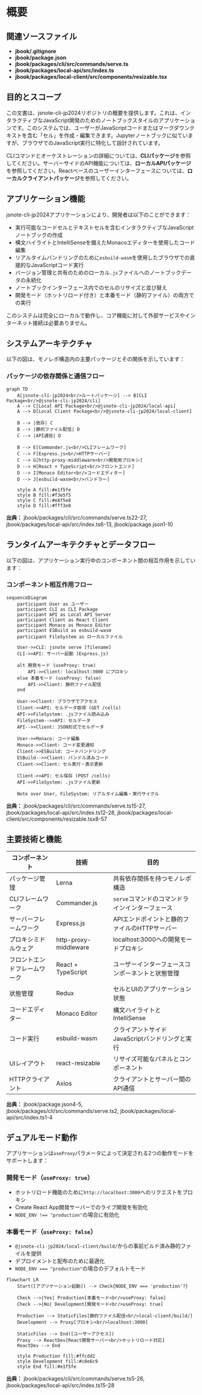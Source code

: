# 概要

## 関連ソースファイル
* **jbook/.gitignore**
* **jbook/package.json**
* **jbook/packages/cli/src/commands/serve.ts**
* **jbook/packages/local-api/src/index.ts**
* **jbook/packages/local-client/src/components/resizable.tsx**

## 目的とスコープ

この文書は、jsnote-cli-jp2024リポジトリの概要を提供します。これは、インタラクティブなJavaScript開発のためのノートブックスタイルのアプリケーションです。このシステムでは、ユーザーがJavaScriptコードまたはマークダウンテキストを含む「セル」を作成・編集できます。Jupyterノートブックに似ていますが、ブラウザでのJavaScript実行に特化して設計されています。

CLIコマンドとオーケストレーションの詳細については、**CLIパッケージ**を参照してください。サーバーサイドのAPI機能については、**ローカルAPIパッケージ**を参照してください。Reactベースのユーザーインターフェースについては、**ローカルクライアントパッケージ**を参照してください。

## アプリケーション機能

jsnote-cli-jp2024アプリケーションにより、開発者は以下のことができます：

* 実行可能なコードセルとテキストセルを含むインタラクティブなJavaScriptノートブックの作成
* 構文ハイライトとIntelliSenseを備えたMonacoエディターを使用したコード編集
* リアルタイムバンドリングのために`esbuild-wasm`を使用したブラウザでの直接的なJavaScriptコード実行
* バージョン管理と共有のためのローカル`.js`ファイルへのノートブックデータの永続化
* ノートブックインターフェース内でのセルのリサイズと並び替え
* 開発モード（ホットリロード付き）と本番モード（静的ファイル）の両方での実行

このシステムは完全にローカルで動作し、コア機能に対して外部サービスやインターネット接続は必要ありません。

## システムアーキテクチャ

以下の図は、モノレポ構造内の主要パッケージとその関係を示しています：

### パッケージの依存関係と通信フロー

```mermaid
graph TD
    A[jsnote-cli-jp2024<br/>ルートパッケージ] --> B[CLI Package<br/>@jsnote-cli-jp2024/cli]
    A --> C[Local API Package<br/>@jsnote-cli-jp2024/local-api]
    A --> D[Local Client Package<br/>@jsnote-cli-jp2024/local-client]
    
    B --> |依存| C
    B --> |静的ファイル配信| D
    C --> |API通信| D
    
    B --> E[Commander.js<br/>CLIフレームワーク]
    C --> F[Express.js<br/>HTTPサーバー]
    C --> G[http-proxy-middleware<br/>開発用プロキシ]
    D --> H[React + TypeScript<br/>フロントエンド]
    D --> I[Monaco Editor<br/>コードエディター]
    D --> J[esbuild-wasm<br/>バンドラー]
    
    style A fill:#e1f5fe
    style B fill:#f3e5f5
    style C fill:#e8f5e8
    style D fill:#fff3e0
```

**出典：** jbook/packages/cli/src/commands/serve.ts22-27, jbook/packages/local-api/src/index.ts6-13, jbook/package.json1-10

## ランタイムアーキテクチャとデータフロー

以下の図は、アプリケーション実行中のコンポーネント間の相互作用を示しています：

### コンポーネント相互作用フロー

```mermaid
sequenceDiagram
    participant User as ユーザー
    participant CLI as CLI Package
    participant API as Local API Server
    participant Client as React Client
    participant Monaco as Monaco Editor
    participant ESBuild as esbuild-wasm
    participant FileSystem as ローカルファイル
    
    User->>CLI: jsnote serve [filename]
    CLI->>API: サーバー起動 (Express.js)
    
    alt 開発モード (useProxy: true)
        API->>Client: localhost:3000 にプロキシ
    else 本番モード (useProxy: false)
        API->>Client: 静的ファイル配信
    end
    
    User->>Client: ブラウザでアクセス
    Client->>API: セルデータ取得 (GET /cells)
    API->>FileSystem: .jsファイル読み込み
    FileSystem-->>API: セルデータ
    API-->>Client: JSON形式でセルデータ
    
    User->>Monaco: コード編集
    Monaco->>Client: コード変更通知
    Client->>ESBuild: コードバンドリング
    ESBuild-->>Client: バンドル済みコード
    Client->>Client: セル実行・表示更新
    
    Client->>API: セル保存 (POST /cells)
    API->>FileSystem: .jsファイル更新
    
    Note over User, FileSystem: リアルタイム編集・実行サイクル
```

**出典：** jbook/packages/cli/src/commands/serve.ts15-27, jbook/packages/local-api/src/index.ts12-28, jbook/packages/local-client/src/components/resizable.tsx8-57

## 主要技術と機能

| コンポーネント | 技術 | 目的 |
|-------------|------|------|
| パッケージ管理 | Lerna | 共有依存関係を持つモノレポ構造 |
| CLIフレームワーク | Commander.js | `serve`コマンドのコマンドラインインターフェース |
| サーバーフレームワーク | Express.js | APIエンドポイントと静的ファイルのHTTPサーバー |
| プロキシミドルウェア | http-proxy-middleware | localhost:3000への開発モードプロキシ |
| フロントエンドフレームワーク | React + TypeScript | ユーザーインターフェースコンポーネントと状態管理 |
| 状態管理 | Redux | セルとUIのアプリケーション状態 |
| コードエディター | Monaco Editor | 構文ハイライトとIntelliSense |
| コード実行 | esbuild-wasm | クライアントサイドJavaScriptバンドリングと実行 |
| UIレイアウト | react-resizable | リサイズ可能なパネルとコンポーネント |
| HTTPクライアント | Axios | クライアントとサーバー間のAPI通信 |

**出典：** jbook/package.json4-5, jbook/packages/cli/src/commands/serve.ts2, jbook/packages/local-api/src/index.ts1-4

## デュアルモード動作

アプリケーションは`useProxy`パラメータによって決定される2つの動作モードをサポートします：

### 開発モード（`useProxy: true`）

* ホットリロード機能のために`http://localhost:3000`へのリクエストをプロキシ
* Create React App開発サーバーでのライブ開発を有効化
* `NODE_ENV !== "production"`の場合に有効化

### 本番モード（`useProxy: false`）

* `@jsnote-cli-jp2024/local-client/build/`からの事前ビルド済み静的ファイルを提供
* デプロイメントと配布のために最適化
* `NODE_ENV === "production"`の場合のデフォルトモード

```mermaid
flowchart LR
    Start([アプリケーション起動]) --> Check{NODE_ENV === 'production'?}
    
    Check -->|Yes| Production[本番モード<br/>useProxy: false]
    Check -->|No| Development[開発モード<br/>useProxy: true]
    
    Production --> StaticFiles[静的ファイル配信<br/>local-client/build/]
    Development --> Proxy[プロキシ<br/>localhost:3000]
    
    StaticFiles --> End([ユーザーアクセス])
    Proxy --> ReactDev[React開発サーバー<br/>ホットリロード対応]
    ReactDev --> End
    
    style Production fill:#ffcdd2
    style Development fill:#c8e6c9
    style End fill:#e1f5fe
```

**出典：** jbook/packages/cli/src/commands/serve.ts5-26, jbook/packages/local-api/src/index.ts15-28

